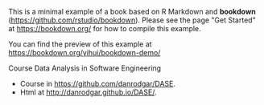 This is a minimal example of a book based on R Markdown and **bookdown** (https://github.com/rstudio/bookdown). Please see the page "Get Started" at https://bookdown.org/ for how to compile this example.

You can find the preview of this example at https://bookdown.org/yihui/bookdown-demo/

Course Data Analysis in Software Engineering 
- Course in <https://github.com/danrodgar/DASE>.
- Html at <http://danrodgar.github.io/DASE/>.

